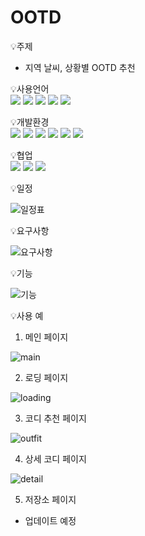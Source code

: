 # OOTD

💡주제
  - 지역 날씨, 상황별 OOTD 추천

<p display="inline-block">
    💡사용언어 <br>
      <img src="https://img.shields.io/badge/Java-007396?style=for-the-badge&logo=Java&logoColor=white">
      <img src="https://img.shields.io/badge/SQL-000000?style=for-the-badge&logo=SQL&logoColor=white">
      <img src="https://img.shields.io/badge/HTML5-E34F26?style=for-the-badge&logo=HTML5&logoColor=white"> 
      <img src="https://img.shields.io/badge/CSS3-1574B6?style=for-the-badge&logo=CSS3&logoColor=white"> 
      <img src="https://img.shields.io/badge/JavaScript-F7DF1E?style=for-the-badge&logo=JavaScript&logoColor=white">
</p>

<p display="inline-block">
    💡개발환경 <br>
      <img src="https://img.shields.io/badge/IntelliJ-000000?style=for-the-badge&logo=IntelliJ IDEA&logoColor=white">
      <img src="https://img.shields.io/badge/MariaDB-003545?style=for-the-badge&logo=MariaDB&logoColor=white">
      <img src="https://img.shields.io/badge/Spring-6D833F?style=for-the-badge&logo=Spring&logoColor=white">
      <img src="https://img.shields.io/badge/Spring Boot-6D833F?style=for-the-badge&logo=Spring Boot&logoColor=white">
      <img src="https://img.shields.io/badge/Amazon EC2-FF9900?style=for-the-badge&logo=Amazon EC2&logoColor=white">
      <img src="https://img.shields.io/badge/Ubuntu-E95420?style=for-the-badge&logo=Ubuntu&logoColor=white">
</p>

<p display="inline-block">
    💡협업 <br>
      <img src="https://img.shields.io/badge/Github-000000?style=for-the-badge&logo=github&logoColor=white">
      <img src="https://img.shields.io/badge/Slack-000000?style=for-the-badge&logo=Slack&logoColor=white">
      <img src="https://img.shields.io/badge/Notion-000000?style=for-the-badge&logo=Notion&logoColor=white">
</p>

💡일정

![일정표](https://user-images.githubusercontent.com/90664405/236689278-6b3a984c-5312-4a61-bff7-977db11e425e.png)


💡요구사항

![요구사항](https://user-images.githubusercontent.com/90664405/236689405-d144f826-0b79-40f1-a07f-db0cbe60db6d.png)

💡기능

![기능](https://user-images.githubusercontent.com/90664405/236689406-b1aae183-a1f3-4c09-803c-79a1ff3e245e.png)

💡사용 예

1. 메인 페이지

![main](https://user-images.githubusercontent.com/90664405/236689579-72f9f703-d675-45a2-ac05-ab0f1c773325.png)

2. 로딩 페이지

![loading](https://user-images.githubusercontent.com/90664405/236689584-24d5bc49-7bc6-4f2a-95d2-fcdf25b6706a.png)

3. 코디 추천 페이지

![outfit](https://user-images.githubusercontent.com/90664405/236689592-4375070c-89b5-4124-8d2f-4f2e02ce6331.png)

4. 상세 코디 페이지

![detail](https://user-images.githubusercontent.com/90664405/236689599-9301073d-d131-4878-9ba1-c9e9f4f79d93.png)

5. 저장소 페이지
 
 - 업데이트 예정

